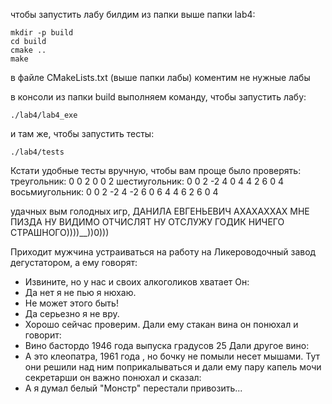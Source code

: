 чтобы запустить лабу билдим из папки выше папки lab4:
```
mkdir -p build
cd build
cmake ..
make
```

в файле CMakeLists.txt (выше папки лабы) коментим не нужные лабы

в консоли из папки build выполняем команду, чтобы запустить лабу:
```
./lab4/lab4_exe
```
и там же, чтобы запустить тесты:
```
./lab4/tests
```
Кстати удобные тесты вручную, чтобы вам проще было проверять:
треугольник: 0 0 2 0 0 2
шестиугольник: 0 0 2 -2 4 0 4 4 2 6 0 4
восьмиугольник: 0 0 2 -2 4 -2 6 0 6 4 4 6 2 6 0 4

удачных вым голодных игр, ДАНИЛА ЕВГЕНЬЕВИЧ АХАХАХХАХ МНЕ ПИЗДА НУ ВИДИМО ОТЧИСЛЯТ НУ ОТСЛУЖУ ГОДИК НИЧЕГО СТРАШНОГО))))__))0)))

Приходит мужчина устраиваться на работу на Ликероводочный завод дегустатором, а ему говорят: 
- Извините, но у нас и своих алкоголиков хватает 
Он: 
- Да нет я не пью я нюхаю. 
- Не может этого быть! 
- Да серьезно я не вру. 
- Хорошо сейчас проверим. 
Дали ему стакан вина он понюхал и говорит: 
- Вино бастордо 1946 года выпуска градусов 25 
Дали другое вино: 
- А это клеопатра, 1961 года , но бочку не помыли несет мышами. 
Тут они решили над ним поприкалываться и дали ему пару капель мочи секретарши он важно понюхал и сказал: 
- А я думал белый "Монстр" перестали привозить...